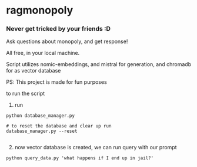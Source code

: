 # ragmonopoly

### Never get tricked by your friends :D 
Ask questions about monopoly, and get response!

All free, in your local machine.

Script utilizes nomic-embeddings, and mistral for generation, and chromadb for as vector database

PS: This project is made for fun purposes


to run the script
1. run
```console
python database_manager.py
    
# to reset the database and clear up run
database_manager.py --reset
    
```

2. now vector database is created, we can run query with our prompt
```console
python query_data.py 'what happens if I end up in jail?'
```

   
